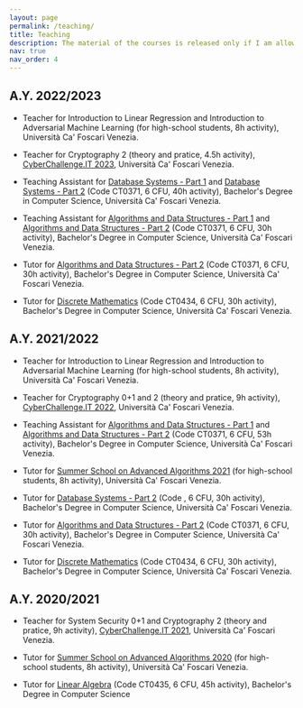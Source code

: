 ```yaml
---
layout: page
permalink: /teaching/
title: Teaching
description: The material of the courses is released only if I am allowed to do it by the University.
nav: true
nav_order: 4
---
```


## A.Y. 2022/2023

- Teacher for Introduction to Linear Regression and Introduction to Adversarial Machine Learning (for high-school students, 8h activity), Università Ca' Foscari Venezia.

- Teacher for Cryptography 2 (theory and pratice, 4.5h activity), [CyberChallenge.IT 2023](https://cyberchallenge.it/), Università Ca' Foscari Venezia.

- Teaching Assistant for [Database Systems - Part 1](https://www.unive.it/data/course/354578) and [Database Systems - Part 2](https://www.unive.it/data/course/354579) (Code CT0371, 6 CFU, 40h activity), Bachelor's Degree in Computer Science, Università Ca' Foscari Venezia.

- Teaching Assistant for [Algorithms and Data Structures - Part 1](https://www.unive.it/data/course/354581) and [Algorithms and Data Structures - Part 2](https://www.unive.it/data/course/354582) (Code CT0371, 6 CFU, 30h activity), Bachelor's Degree in Computer Science, Università Ca' Foscari Venezia.

- Tutor for [Algorithms and Data Structures - Part 2](https://www.unive.it/data/course/354582) (Code CT0371, 6 CFU, 30h activity), Bachelor's Degree in Computer Science, Università Ca' Foscari Venezia.

- Tutor for [Discrete Mathematics](https://www.unive.it/data/course/379940) (Code CT0434, 6 CFU, 30h activity), Bachelor's Degree in Computer Science, Università Ca' Foscari Venezia.

## A.Y. 2021/2022

- Teacher for Introduction to Linear Regression and Introduction to Adversarial Machine Learning (for high-school students, 8h activity), Università Ca' Foscari Venezia.

- Teacher for Cryptography 0+1 and 2 (theory and pratice, 9h activity), [CyberChallenge.IT 2022](https://cyberchallenge.it/), Università Ca' Foscari Venezia.
  
- Teaching Assistant for [Algorithms and Data Structures - Part 1](https://www.unive.it/data/course/339889) and [Algorithms and Data Structures - Part 2](https://www.unive.it/data/course/339890) (Code CT0371, 6 CFU, 53h activity), Bachelor's Degree in Computer Science, Università Ca' Foscari Venezia.

- Tutor for [Summer School on Advanced Algorithms 2021](https://sites.google.com/unive.it/scuolaalgoritmi21) (for high-school students, 8h activity), Università Ca' Foscari Venezia.

- Tutor for [Database Systems - Part 2](https://www.unive.it/data/course/339899) (Code , 6 CFU, 30h activity), Bachelor's Degree in Computer Science, Università Ca' Foscari Venezia.

- Tutor for [Algorithms and Data Structures - Part 2](https://www.unive.it/data/course/339890) (Code CT0371, 6 CFU, 30h activity), Bachelor's Degree in Computer Science, Università Ca' Foscari Venezia.

- Tutor for [Discrete Mathematics](https://www.unive.it/data/course/354860) (Code CT0434, 6 CFU, 30h activity), Bachelor's Degree in Computer Science, Università Ca' Foscari Venezia.

## A.Y. 2020/2021

- Teacher for System Security 0+1 and Cryptography 2 (theory and pratice, 9h activity), [CyberChallenge.IT 2021](https://cyberchallenge.it/), Università Ca' Foscari Venezia.  

- Tutor for [Summer School on Advanced Algorithms 2020](https://sites.google.com/unive.it/algoritmi2020/) (for high-school students, 8h activity), Università Ca' Foscari Venezia.

- Tutor for [Linear Algebra](https://www.unive.it/data/course/332797) (Code CT0435, 6 CFU, 45h activity), Bachelor's Degree in Computer Science

